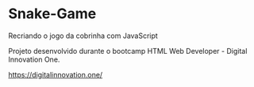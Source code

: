 # Snake-Game
Recriando o jogo da cobrinha com JavaScript

Projeto desenvolvido durante o bootcamp HTML Web Developer - Digital Innovation One.

https://digitalinnovation.one/
